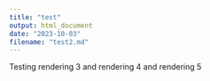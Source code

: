 ```yaml
---
title: "test"
output: html_document
date: "2023-10-03"
filename: "test2.md"
---
```


Testing rendering $3$ and rendering $4$ and rendering $5$
